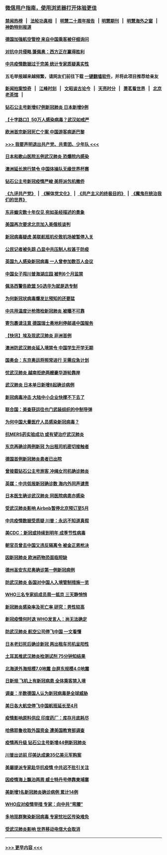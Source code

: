 ### [微信用户指南，使用浏览器打开体验更佳](https://github.com/gfw-breaker/banned-news1/blob/master/indexes/wechat-guide.md?t=0)
#### [禁闻热榜](热点新闻.md?t=0)  &nbsp;&nbsp;|&nbsp;&nbsp; [法轮功真相](https://github.com/gfw-breaker/truth/blob/master/README.md?t=0) &nbsp;&nbsp;|&nbsp;&nbsp; [明慧二十周年报告](https://github.com/gfw-breaker/mh-reports/blob/master/README.md?t=0) &nbsp;&nbsp;|&nbsp;&nbsp;[明慧期刊](https://github.com/gfw-breaker/mh-qikan) &nbsp;&nbsp;|&nbsp;&nbsp; [明慧海外之窗](https://github.com/gfw-breaker/mh-news/blob/master/README.md?t=0) &nbsp;&nbsp;|&nbsp;&nbsp; [神韵特别报道](https://github.com/gfw-breaker/mh-news/blob/master/shenyun.md?t=0)
#### [德国加强航空管控 来自中国乘客被仔细询问](../pages/nsc418/n11871572.md?t=02160244) 
#### [对抗中共侵略 蓬佩奥：西方正在赢得胜利](../pages/nsc418/n11871500.md?t=02160244) 
#### [中共疫情数据过于完美 统计专家质疑真实性](../pages/nsc418/n11870197.md?t=02160244) 
#### 五毛举报越来越频繁，请网友们前往下载 [一键翻墙软件](https://github.com/gfw-breaker/ssr-accounts)，并将此项目推荐给亲友
#### [新闻拍案惊奇](https://github.com/gfw-breaker/banned-news1/blob/master/pages/link4.md) &nbsp;&nbsp;|&nbsp;&nbsp; [江峰时刻](https://github.com/gfw-breaker/banned-news1/blob/master/pages/link4.md) &nbsp;&nbsp;|&nbsp;&nbsp; [文昭谈古论今](https://github.com/gfw-breaker/banned-news1/blob/master/pages/link4.md) &nbsp;&nbsp;|&nbsp;&nbsp; [天亮时分](https://github.com/gfw-breaker/banned-news1/blob/master/pages/link4.md) &nbsp;&nbsp;|&nbsp;&nbsp; [萧茗看世界](https://github.com/gfw-breaker/banned-news1/blob/master/pages/link4.md) &nbsp;&nbsp;|&nbsp;&nbsp; [北京老茶馆](https://github.com/gfw-breaker/banned-news1/blob/master/pages/link4.md) &nbsp;&nbsp;|&nbsp;&nbsp; 
#### [钻石公主号新增67例新冠肺炎 日本新增9例](../pages/nsc418/n11871311.md?t=02160244) 
#### [【十字路口】50万人感染病毒？武汉如戒严](../pages/nsc418/n11870405.md?t=02160244) 
#### [欧洲首宗新冠死亡个案 中国游客病逝巴黎](../pages/nsc418/n11871247.md?t=02160244) 
#### [>>> 我要声明退出共产党、共青团、少年队 <<<](https://github.com/begood0513/goodnews/blob/master/quit/letter.md) 
#### [日本和歌山医院五例武汉肺炎 恐爆院内感染](../pages/nsc418/n11871128.md?t=02160244) 
#### [澳洲延长旅行禁令 中国体操队无缘世界杯赛](../pages/nsc418/n11870446.md?t=02160244) 
#### [钻石公主号新冠疫情严峻 美将派包机撤侨](../pages/nsc418/n11870505.md?t=02160244) 
#### [《九评共产党》](https://github.com/begood0513/9ping.md/blob/master/README.md) &nbsp;|&nbsp; [《解体党文化》](../../../../jtdwh.md/blob/master/README.md)  &nbsp;|&nbsp; [《共产主义的终极目的》](../../../../gczydzjmd.md/blob/master/README.md) &nbsp;|&nbsp; [《魔鬼在统治我们的世界》](../../../../mgztzwmdsj.md/blob/master/README.md) 
#### [东非蝗灾数十年仅见 宛如圣经描述的景象](../pages/nsc418/n11870398.md?t=02160244) 
#### [美国再次要求北京加入美俄核谈判](../pages/nsc418/n11870138.md?t=02160244) 
#### [新冠病毒疑虑 美联航班机伦敦机场被暂停入关](../pages/nsc418/n11870015.md?t=02160244) 
#### [公民记者被失踪 凸显中共压制人权甚于防疫](../pages/nsc418/n11870042.md?t=02160244) 
#### [英国九人感染新冠病毒 一人曾参加数百人会议](../pages/nsc418/n11869987.md?t=02160244) 
#### [中国女子闯川普海湖庄园 被判6个月监禁](../pages/nsc418/n11869919.md?t=02160244) 
#### [佩洛西警告欧盟 5G选华为就是选专制](../pages/nsc418/n11869898.md?t=02160244) 
#### [为何新冠状病毒爆发比预知的还要猛](../pages/nsc418/n11869828.md?t=02160244) 
#### [中共用温度计枪筛检新冠肺炎 被曝不可靠](../pages/nsc418/n11869707.md?t=02160244) 
#### [寄包裹请注意 德国瑞士奥地利停邮递中国服务](../pages/nsc418/n11869727.md?t=02160244) 
#### [【快讯】埃及现武汉肺炎 非洲首例](../pages/nsc418/n11869766.md?t=02160244) 
#### [澳洲防武汉肺炎延入境禁令 中国学生开学无期](../pages/nsc418/n11869546.md?t=02160244) 
#### [国奥会：东京奥运将照常进行 无需应急计划](../pages/nsc418/n11869422.md?t=02160244) 
#### [忧武汉肺炎 越南拒绝两艘豪华游轮靠岸](../pages/nsc418/n11867444.md?t=02160244) 
#### [武汉肺炎 日本单日新增8起确诊病例](../pages/nsc418/n11869272.md?t=02160244) 
#### [新冠病毒冲击 大陆中小企业快撑不下去了](../pages/nsc418/n11869259.md?t=02160244) 
#### [联合国：美查获运往也门武装组织的中制导弹](../pages/nsc418/n11868677.md?t=02160244) 
#### [为何中国大量医疗人员感染新冠病毒？](../pages/nsc418/n11869001.md?t=02160244) 
#### [抗MERS药实验成功 或有望治疗武汉肺炎](../pages/nsc418/n11868912.md?t=02160244) 
#### [东京再确诊两例新冠 为出租司机密切接触者](../pages/nsc418/n11868770.md?t=02160244) 
#### [德国首例新冠肺炎患者已出院](../pages/nsc418/n11868714.md?t=02160244) 
#### [曾接载钻石公主号旅客 冲绳女司机确诊肺炎](../pages/nsc418/n11868610.md?t=02160244) 
#### [英媒：中共低报新冠确诊数 海内外同声谴责](../pages/nsc418/n11867421.md?t=02160244) 
#### [日本医生确诊武汉肺炎 同医院病患亦感染](../pages/nsc418/n11867779.md?t=02160244) 
#### [受武汉肺炎影响 Airbnb暂停北京预订至5月](../pages/nsc418/n11867428.md?t=02160244) 
#### [中共疫情数据受质疑 川普：永远不知道真假](../pages/nsc418/n11867195.md?t=02160244) 
#### [美CDC：新冠或持续到明年 成季节性病毒](../pages/nsc418/n11867279.md?t=02160244) 
#### [朝官员曾去中国又违反隔离令 被金正恩枪决](../pages/nsc418/n11867087.md?t=02160244) 
#### [因新冠肺炎 欧洲药物恐面临短缺](../pages/nsc418/n11867036.md?t=02160244) 
#### [德州圣安东尼奥确诊第一例新冠病例](../pages/nsc418/n11867194.md?t=02160244) 
#### [防武汉肺炎 各国对中国人入境管制措施一览](../pages/nsc418/n11838726.md?t=02160244) 
#### [WHO三名专家组成员周一抵京 三天静悄悄](../pages/nsc418/n11866947.md?t=02160244) 
#### [新冠肺炎感染率及死亡率 研究：男性较高](../pages/nsc418/n11866956.md?t=02160244) 
#### [新冠疫情何时退 WHO发言人：尚无法确定](../pages/nsc418/n11866864.md?t=02160244) 
#### [防武汉肺炎 航空公司停飞中国 一文看懂](../pages/nsc418/n11866800.md?t=02160244) 
#### [日本老妇死后确诊新冠 两出租车司机呈阳性](../pages/nsc418/n11866755.md?t=02160244) 
#### [土耳其推武汉肺炎检测试剂 75分钟知结果](../pages/nsc418/n11866520.md?t=02160244) 
#### [北海道外海规模7.0地震 台屏东规模4.0地震](../pages/nsc418/n11866262.md?t=02160244) 
#### [日新规 飞机上有新冠病患 全体乘客禁入境](../pages/nsc418/n11866233.md?t=02160244) 
#### [调查：半数德国人认为新冠病毒是全球威胁](../pages/nsc418/n11866687.md?t=02160244) 
#### [美日各大航空停飞中国航班延长至4月](../pages/nsc418/n11865980.md?t=02160244) 
#### [疫情影响原料供应 印度药厂：库存月底耗尽](../pages/nsc418/n11865151.md?t=02160244) 
#### [哈佛耶鲁收取外国资金 遭美国教育部调查](../pages/nsc418/n11864950.md?t=02160244) 
#### [疫情再升级 钻石公主号新增44例新冠肺炎](../pages/nsc418/n11865033.md?t=02160244) 
#### [川普出访前 印美达成逾35亿美元军购案](../pages/nsc418/n11865444.md?t=02160244) 
#### [美屡提派专家赴华抗疫情 中共迟不批引关注](../pages/nsc418/n11864719.md?t=02160244) 
#### [因疫情海上飘泊两周 威士特丹号停靠柬埔寨](../pages/nsc418/n11865007.md?t=02160244) 
#### [美新增1名新冠肺炎确诊病例 累计14例](../pages/nsc418/n11864893.md?t=02160244) 
#### [WHO应对疫情举措 专家：向中共“弯腰”](../pages/nsc418/n11864727.md?t=02160244) 
#### [多地现群聚染新冠病毒 专家忧社区传染难免](../pages/nsc418/n11864715.md?t=02160244) 
#### [受武汉肺炎影响 世界移动电信大会取消](../pages/nsc418/n11864629.md?t=02160244) 

----
#### [ >>> 更早内容 <<< ](../indexes/nsc418-earlier.md)
